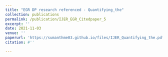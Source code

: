 ```yaml
---
title: "EGR DP research referenced - Quantifying_the"
collection: publications
permalink: /publication/IJER_EGR_Citedpaper_5
excerpt: ''
date: 2021-11-03
venue: ''
paperurl: 'https://sumanthme03.github.io/files/IJER_Quantifying_the.pdf'
citation: #''

---
```


[Download paper here]: (https://sumanthme03.github.io/files/IJER_Quantifying_the.pdf)






